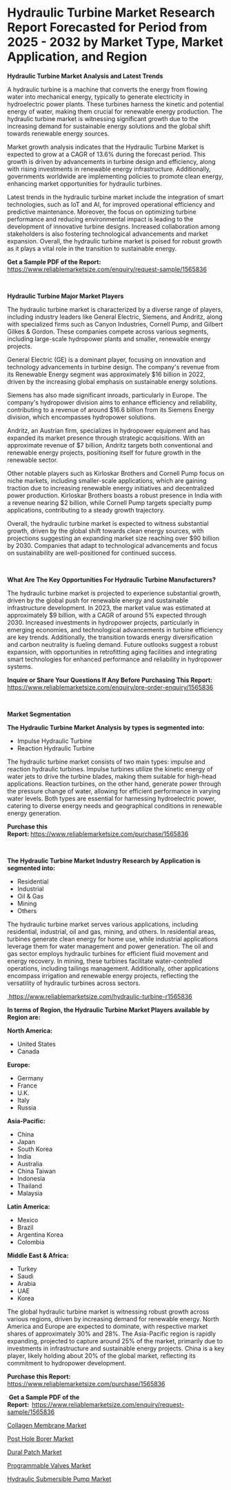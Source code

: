 <p><h1>Hydraulic Turbine Market Research Report Forecasted for Period from 2025 -  2032 by Market Type, Market Application, and Region</h1></p><p><strong>Hydraulic Turbine Market Analysis and Latest Trends</strong></p>
<p><p>A hydraulic turbine is a machine that converts the energy from flowing water into mechanical energy, typically to generate electricity in hydroelectric power plants. These turbines harness the kinetic and potential energy of water, making them crucial for renewable energy production. The hydraulic turbine market is witnessing significant growth due to the increasing demand for sustainable energy solutions and the global shift towards renewable energy sources.</p><p>Market growth analysis indicates that the Hydraulic Turbine Market is expected to grow at a CAGR of 13.6% during the forecast period. This growth is driven by advancements in turbine design and efficiency, along with rising investments in renewable energy infrastructure. Additionally, governments worldwide are implementing policies to promote clean energy, enhancing market opportunities for hydraulic turbines.</p><p>Latest trends in the hydraulic turbine market include the integration of smart technologies, such as IoT and AI, for improved operational efficiency and predictive maintenance. Moreover, the focus on optimizing turbine performance and reducing environmental impact is leading to the development of innovative turbine designs. Increased collaboration among stakeholders is also fostering technological advancements and market expansion. Overall, the hydraulic turbine market is poised for robust growth as it plays a vital role in the transition to sustainable energy.</p></p>
<p><strong>Get a Sample PDF of the Report:&nbsp;</strong> <a href="https://www.reliablemarketsize.com/enquiry/request-sample/1565836?utm_campaign=2470&utm_medium=2&utm_source=Github&utm_content=ia&utm_term=08042025&utm_id=hydraulic-turbine">https://www.reliablemarketsize.com/enquiry/request-sample/1565836</a></p>
<p>&nbsp;</p>
<p><strong>Hydraulic Turbine Major Market Players</strong></p>
<p><p>The hydraulic turbine market is characterized by a diverse range of players, including industry leaders like General Electric, Siemens, and Andritz, along with specialized firms such as Canyon Industries, Cornell Pump, and Gilbert Gilkes & Gordon. These companies compete across various segments, including large-scale hydropower plants and smaller, renewable energy projects.</p><p>General Electric (GE) is a dominant player, focusing on innovation and technology advancements in turbine design. The company's revenue from its Renewable Energy segment was approximately $16 billion in 2022, driven by the increasing global emphasis on sustainable energy solutions.</p><p>Siemens has also made significant inroads, particularly in Europe. The company's hydropower division aims to enhance efficiency and reliability, contributing to a revenue of around $16.6 billion from its Siemens Energy division, which encompasses hydropower solutions.</p><p>Andritz, an Austrian firm, specializes in hydropower equipment and has expanded its market presence through strategic acquisitions. With an approximate revenue of $7 billion, Andritz targets both conventional and renewable energy projects, positioning itself for future growth in the renewable sector.</p><p>Other notable players such as Kirloskar Brothers and Cornell Pump focus on niche markets, including smaller-scale applications, which are gaining traction due to increasing renewable energy initiatives and decentralized power production. Kirloskar Brothers boasts a robust presence in India with a revenue nearing $2 billion, while Cornell Pump targets specialty pump applications, contributing to a steady growth trajectory.</p><p>Overall, the hydraulic turbine market is expected to witness substantial growth, driven by the global shift towards clean energy sources, with projections suggesting an expanding market size reaching over $90 billion by 2030. Companies that adapt to technological advancements and focus on sustainability are well-positioned for continued success.</p></p>
<p>&nbsp;</p>
<p><strong>What Are The Key Opportunities For Hydraulic Turbine Manufacturers?</strong></p>
<p><p>The hydraulic turbine market is projected to experience substantial growth, driven by the global push for renewable energy and sustainable infrastructure development. In 2023, the market value was estimated at approximately $9 billion, with a CAGR of around 5% expected through 2030. Increased investments in hydropower projects, particularly in emerging economies, and technological advancements in turbine efficiency are key trends. Additionally, the transition towards energy diversification and carbon neutrality is fueling demand. Future outlooks suggest a robust expansion, with opportunities in retrofitting aging facilities and integrating smart technologies for enhanced performance and reliability in hydropower systems.</p></p>
<p><strong>Inquire or Share Your Questions If Any Before Purchasing This Report:</strong> <a href="https://www.reliablemarketsize.com/enquiry/pre-order-enquiry/1565836?utm_campaign=2470&utm_medium=2&utm_source=Github&utm_content=ia&utm_term=08042025&utm_id=hydraulic-turbine">https://www.reliablemarketsize.com/enquiry/pre-order-enquiry/1565836</a></p>
<p>&nbsp;</p>
<p><strong>Market Segmentation</strong></p>
<p><strong>The Hydraulic Turbine Market Analysis by types is segmented into:</strong></p>
<p><ul><li>Impulse Hydraulic Turbine</li><li>Reaction Hydraulic Turbine</li></ul></p>
<p><p>The hydraulic turbine market consists of two main types: impulse and reaction hydraulic turbines. Impulse turbines utilize the kinetic energy of water jets to drive the turbine blades, making them suitable for high-head applications. Reaction turbines, on the other hand, generate power through the pressure change of water, allowing for efficient performance in varying water levels. Both types are essential for harnessing hydroelectric power, catering to diverse energy needs and geographical conditions in renewable energy generation.</p></p>
<p><strong>Purchase this Report:&nbsp;</strong><a href="https://www.reliablemarketsize.com/purchase/1565836?utm_campaign=2470&utm_medium=2&utm_source=Github&utm_content=ia&utm_term=08042025&utm_id=hydraulic-turbine">https://www.reliablemarketsize.com/purchase/1565836</a></p>
<p>&nbsp;</p>
<p><strong>The Hydraulic Turbine Market Industry Research by Application is segmented into:</strong></p>
<p><ul><li>Residential</li><li>Industrial</li><li>Oil & Gas</li><li>Mining</li><li>Others</li></ul></p>
<p><p>The hydraulic turbine market serves various applications, including residential, industrial, oil and gas, mining, and others. In residential areas, turbines generate clean energy for home use, while industrial applications leverage them for water management and power generation. The oil and gas sector employs hydraulic turbines for efficient fluid movement and energy recovery. In mining, these turbines facilitate water-controlled operations, including tailings management. Additionally, other applications encompass irrigation and renewable energy projects, reflecting the versatility of hydraulic turbines across sectors.</p></p>
<p><a href="https://www.reliablemarketsize.com/hydraulic-turbine-r1565836?utm_campaign=2470&utm_medium=2&utm_source=Github&utm_content=ia&utm_term=08042025&utm_id=hydraulic-turbine">&nbsp;https://www.reliablemarketsize.com/hydraulic-turbine-r1565836</a></p>
<p><strong>In terms of Region, the Hydraulic Turbine Market Players available by Region are:</strong></p>
<p>
    <p> <strong> North America: </strong>
        <ul>
            <li>United States</li>
            <li>Canada</li>
        </ul>
        </p> 
    <p> <strong> Europe: </strong>
        <ul>
            <li>Germany</li>
            <li>France</li>
            <li>U.K.</li>
            <li>Italy</li>
            <li>Russia</li>
        </ul>
        </p> 
    <p> <strong> Asia-Pacific: </strong>
        <ul>
            <li>China</li>
            <li>Japan</li>
            <li>South Korea</li>
            <li>India</li>
            <li>Australia</li>
            <li>China Taiwan</li>
            <li>Indonesia</li>
            <li>Thailand</li>
            <li>Malaysia</li>
        </ul>
        </p> 
    <p> <strong> Latin America: </strong>
        <ul>
            <li>Mexico</li>
            <li>Brazil</li>
            <li>Argentina Korea</li>
            <li>Colombia</li>
        </ul>
        </p> 
    <p> <strong> Middle East & Africa: </strong>
        <ul>
            <li>Turkey</li>
            <li>Saudi</li>
            <li>Arabia</li>
            <li>UAE</li>
            <li>Korea</li>
        </ul>
    </p>
    </p>
<p><p>The global hydraulic turbine market is witnessing robust growth across various regions, driven by increasing demand for renewable energy. North America and Europe are expected to dominate, with respective market shares of approximately 30% and 28%. The Asia-Pacific region is rapidly expanding, projected to capture around 25% of the market, primarily due to investments in infrastructure and sustainable energy projects. China is a key player, likely holding about 20% of the global market, reflecting its commitment to hydropower development.</p></p>
<p><strong>Purchase this Report: </strong><a href="https://www.reliablemarketsize.com/purchase/1565836?utm_campaign=2470&utm_medium=2&utm_source=Github&utm_content=ia&utm_term=08042025&utm_id=hydraulic-turbine">https://www.reliablemarketsize.com/purchase/1565836</a></p>
<p>&nbsp;<strong>Get a Sample PDF of the Report:&nbsp;&nbsp;</strong><a href="https://www.reliablemarketsize.com/enquiry/request-sample/1565836?utm_campaign=2470&utm_medium=2&utm_source=Github&utm_content=ia&utm_term=08042025&utm_id=hydraulic-turbine">https://www.reliablemarketsize.com/enquiry/request-sample/1565836</a></p>
<p><strong></strong></p>
<p><p><a href="https://www.linkedin.com/pulse/forecasting-collagen-membrane-market-103-cagr-growth-g7lnc?utm_campaign=2470&utm_medium=2&utm_source=Github&utm_content=ia&utm_term=08042025&utm_id=hydraulic-turbine">Collagen Membrane Market</a></p><p><a href="https://github.com/grimssummouc/Market-Research-Report-List-1/blob/main/post-hole-borer-market.md?utm_campaign=2470&utm_medium=2&utm_source=Github&utm_content=ia&utm_term=08042025&utm_id=hydraulic-turbine">Post Hole Borer Market</a></p><p><a href="https://www.linkedin.com/pulse/dural-patch-market-trends-detailed-study-its-segmentation-analyzing-eapif?utm_campaign=2470&utm_medium=2&utm_source=Github&utm_content=ia&utm_term=08042025&utm_id=hydraulic-turbine">Dural Patch Market</a></p><p><a href="https://www.linkedin.com/pulse/market-trends-report-analyzing-programmable-valves-markets-qfcqc?utm_campaign=2470&utm_medium=2&utm_source=Github&utm_content=ia&utm_term=08042025&utm_id=hydraulic-turbine">Programmable Valves Market</a></p><p><a href="https://github.com/piskofraisel/Market-Research-Report-List-1/blob/main/hydraulic-submersible-pump-market.md?utm_campaign=2470&utm_medium=2&utm_source=Github&utm_content=ia&utm_term=08042025&utm_id=hydraulic-turbine">Hydraulic Submersible Pump Market</a></p></p>